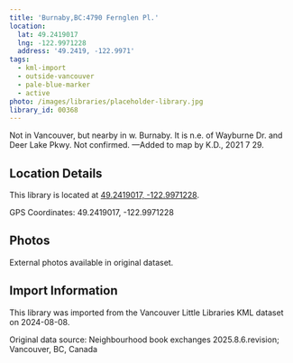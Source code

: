 ```yaml
---
title: 'Burnaby,BC:4790 Fernglen Pl.'
location:
  lat: 49.2419017
  lng: -122.9971228
  address: '49.2419, -122.9971'
tags:
  - kml-import
  - outside-vancouver
  - pale-blue-marker
  - active
photo: /images/libraries/placeholder-library.jpg
library_id: 00368
---
```

Not in Vancouver, but nearby in w. Burnaby.
It is n.e. of Wayburne Dr. and Deer Lake Pkwy.
Not confirmed.
—Added to map by K.D., 2021 7 29. 

## Location Details

This library is located at [49.2419017, -122.9971228](https://www.google.com/maps?q=49.2419017,-122.9971228).

GPS Coordinates: 49.2419017, -122.9971228

## Photos

External photos available in original dataset.

## Import Information

This library was imported from the Vancouver Little Libraries KML dataset on 2024-08-08.

Original data source: Neighbourhood book exchanges 2025.8.6.revision; Vancouver, BC, Canada
